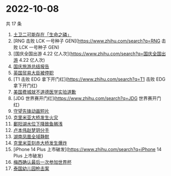 # 2022-10-08

共 17 条

<!-- BEGIN -->
<!-- 最后更新时间 Sat Oct 08 2022 19:07:50 GMT+0800 (China Standard Time) -->

1. [土卫二可能存在「生命之磷」](https://www.zhihu.com/search?q=土卫二可能存在「生命之磷」)
1. [RNG 击败 LCK 一号种子 GEN](https://www.zhihu.com/search?q=RNG 击败 LCK 一号种子 GEN)
1. [国庆全国出游 4.22 亿人次](https://www.zhihu.com/search?q=国庆全国出游 4.22 亿人次)
1. [国庆旅游总结报告](https://www.zhihu.com/search?q=国庆旅游总结报告)
1. [英国贸易大臣被停职](https://www.zhihu.com/search?q=英国贸易大臣被停职)
1. [T1 击败 EDG 拿下开门红](https://www.zhihu.com/search?q=T1 击败 EDG 拿下开门红)
1. [美国费城就不道德医学实验道歉](https://www.zhihu.com/search?q=美国费城就不道德医学实验道歉)
1. [JDG 世界赛开门红](https://www.zhihu.com/search?q=JDG 世界赛开门红)
1. [守望先锋动画短片](https://www.zhihu.com/search?q=守望先锋动画短片)
1. [克里米亚大桥发生火灾](https://www.zhihu.com/search?q=克里米亚大桥发生火灾)
1. [鄱阳湖水位下降致鱼搁浅](https://www.zhihu.com/search?q=鄱阳湖水位下降致鱼搁浅)
1. [卢本伟赵梦玥分手](https://www.zhihu.com/search?q=卢本伟赵梦玥分手)
1. [湖南凤凰全域静默](https://www.zhihu.com/search?q=湖南凤凰全域静默)
1. [克里米亚刻赤大桥发生爆炸](https://www.zhihu.com/search?q=克里米亚刻赤大桥发生爆炸)
1. [iPhone 14 Plus 上市破发](https://www.zhihu.com/search?q=iPhone 14 Plus 上市破发)
1. [梅西确认最后一次参加世界杯](https://www.zhihu.com/search?q=梅西确认最后一次参加世界杯)
1. [泰国幼儿园枪击案](https://www.zhihu.com/search?q=泰国幼儿园枪击案)

<!-- END -->
